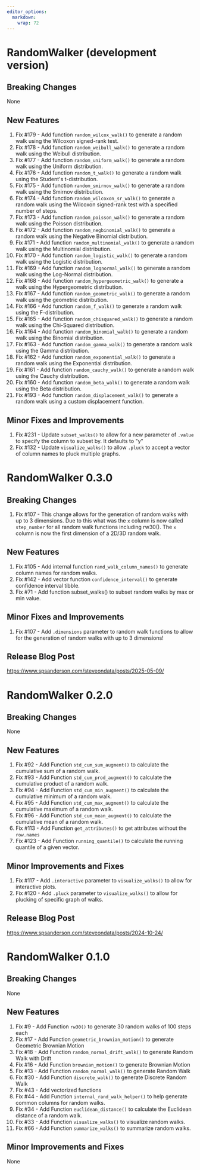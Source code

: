```yaml
---
editor_options: 
  markdown: 
    wrap: 72
---
```


# RandomWalker (development version)

## Breaking Changes

None

## New Features

1.  Fix #179 - Add function `random_wilcox_walk()` to generate a random
    walk using the Wilcoxon signed-rank test.
2.  Fix #178 - Add function `random_weibull_walk()` to generate a random
    walk using the Weibull distribution.
3.  Fix #177 - Add function `random_uniform_walk()` to generate a random
    walk using the Uniform distribution.
4.  Fix #176 - Add function `random_t_walk()` to generate a random walk
    using the Student's t-distribution.
5.  Fix #175 - Add function `random_smirnov_walk()` to generate a random
    walk using the Smirnov distribution.
6.  Fix #174 - Add function `random_wilcoxon_sr_walk()` to generate a
    random walk using the Wilcoxon signed-rank test with a specified
    number of steps.
7.  Fix #173 - Add function `random_poisson_walk()` to generate a
    random walk using the Poisson distribution.
8.  Fix #172 - Add function `random_negbinomial_walk()` to generate a
    random walk using the Negative Binomial distribution.
9.  Fix #171 - Add function `random_multinomial_walk()` to generate a 
    random walk using the Multinomial distribution.
10. Fix #170 - Add function `random_logistic_walk()` to generate a random
    walk using the Logistic distribution.
11. Fix #169 - Add function `random_lognormal_walk()` to generate a random
    walk using the Log-Normal distribution.
12. Fix #168 - Add function `random_hypergeometric_walk()` to generate a 
    walk using the Hypergeometric distribution.
13. Fix #167 - Add function `random_geometric_walk()` to generate a
    random walk using the geometric distribution.
14. Fix #166 - Add function `random_f_walk()` to generate a random walk using
    the F-distribution.
15. Fix #165 - Add function `random_chisquared_walk()` to generate a random walk
    using the Chi-Squared distribution.
16. Fix #164 - Add function `random_binomial_walk()` to generate a random walk using
    the Binomial distribution.
17. Fix #163 - Add function `random_gamma_walk()` to generate a random walk using
    the Gamma distribution.
18. Fix #162 - Add function `random_exponential_walk()` to generate a random walk using
    the Exponential distribution.
19. Fix #161 - Add function `random_cauchy_walk()` to generate a random walk using
    the Cauchy distribution.
20. Fix #160 - Add function `random_beta_walk()` to generate a random walk using
    the Beta distribution.
21. Fix #193 - Add function `random_displacement_walk()` to generate a random walk using
    a custom displacement function.

## Minor Fixes and Improvements

1. Fix #231 - Update `subset_walks()` to allow for a new parameter of `.value`
   to specify the column to subset by. It defaults to "y"
2. Fix #132 - Update `visualize_walks()` to allow `.pluck` to accept a vector of
   column names to pluck multiple graphs.

# RandomWalker 0.3.0

## Breaking Changes

1.  Fix #107 - This change allows for the generation of random walks
    with up to 3 dimensions. Due to this what was the `x` column is now
    called `step_number` for all random walk functions including rw30().
    The `x` column is now the first dimension of a 2D/3D random walk.

## New Features

1.  Fix #105 - Add internal function `rand_walk_column_names()` to
    generate column names for random walks.
2.  Fix #142 - Add vector function `confidence_interval()` to generate
    confidence interval tibble.
3.  Fix #71 - Add function subset_walks() to subset random walks by max
    or min value.

## Minor Fixes and Improvements

1.  Fix #107 - Add `.dimensions` parameter to random walk functions to
    allow for the generation of random walks with up to 3 dimensions!

## Release Blog Post

<https://www.spsanderson.com/steveondata/posts/2025-05-09/>

# RandomWalker 0.2.0

## Breaking Changes

None

## New Features

1.  Fix #92 - Add Function `std_cum_sum_augment()` to calculate the
    cumulative sum of a random walk.
2.  Fix #93 - Add Function `std_cum_prod_augment()` to calculate the
    cumulative product of a random walk.
3.  Fix #94 - Add Function `std_cum_min_augment()` to calculate the
    cumulative minimum of a random walk.
4.  Fix #95 - Add Function `std_cum_max_augment()` to calculate the
    cumulative maximum of a random walk.
5.  Fix #96 - Add Function `std_cum_mean_augment()` to calculate the
    cumulative mean of a random walk.
6.  Fix #113 - Add Function `get_attributes()` to get attributes without
    the `row.names`
7.  Fix #123 - Add Function `running_quantile()` to calculate the
    running quantile of a given vector.

## Minor Improvements and Fixes

1.  Fix #117 - Add `.interactive` parameter to `visualize_walks()` to
    allow for interactive plots.
2.  Fix #120 - Add `.pluck` parameter to `visualize_walks()` to allow
    for plucking of specific graph of walks.

## Release Blog Post

<https://www.spsanderson.com/steveondata/posts/2024-10-24/>

# RandomWalker 0.1.0

## Breaking Changes

None

## New Features

1.  Fix #9 - Add Function `rw30()` to generate 30 random walks of 100
    steps each
2.  Fix #17 - Add Function `geometric_brownian_motion()` to generate
    Geometric Brownian Motion
3.  Fix #18 - Add Function `random_normal_drift_walk()` to generate
    Random Walk with Drift
4.  Fix #16 - Add Function `brownian_motion()` to generate Brownian
    Motion
5.  Fix #13 - Add Function `random_normal_walk()` to generate Random
    Walk
6.  Fix #30 - Add Function `discrete_walk()` to generate Discrete Random
    Walk
7.  Fix #43 - Add vectorized functions
8.  Fix #44 - Add Function `internal_rand_walk_helper()` to help
    generate common columns for random walks.
9.  Fix #34 - Add Function `euclidean_distance()` to calculate the
    Euclidean distance of a random walk.
10. Fix #33 - Add Function `visualize_walks()` to visualize random
    walks.
11. Fix #66 - Add Function `summarize_walks()` to summarize random
    walks.

## Minor Improvements and Fixes

None
